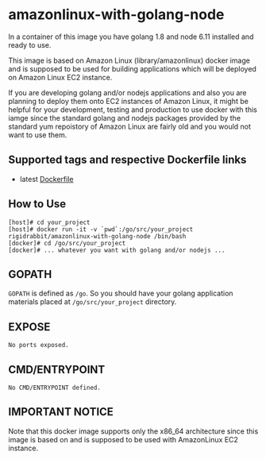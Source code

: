 # amazonlinux-with-golang-node

In a container of this image you have golang 1.8 and node 6.11 installed and ready to use.

This image is based on Amazon Linux (library/amazonlinux) docker image and is supposed to be used for building
applications which will be deployed on Amazon Linux EC2 instance.

If you are developing golang and/or nodejs applications and also you are planning to deploy them onto EC2 instances
of Amazon Linux, it might be helpful for your development, testing and production to use docker with this iamge
since the standard golang and nodejs packages provided by the standard yum repoistory of Amazon Linux are fairly old
and you would not want to use them.

## Supported tags and respective Dockerfile links

* latest [Dockerfile](https://github.com/rigidrabbit/amazonlinux-with-golang-node/Dockerfile)

## How to Use

    [host]# cd your_project
    [host]# docker run -it -v `pwd`:/go/src/your_project rigidrabbit/amazonlinux-with-golang-node /bin/bash
    [docker]# cd /go/src/your_project
    [docker]# ... whatever you want with golang and/or nodejs ...

## GOPATH

`GOPATH` is defined as `/go`. So you should have your golang application materials placed at
`/go/src/your_project` directory.

## EXPOSE

    No ports exposed.

## CMD/ENTRYPOINT

    No CMD/ENTRYPOINT defined.

## IMPORTANT NOTICE

Note that this docker image supports only the x86_64 architecture since this image is based on and is supposed to be
used with AmazonLinux EC2 instance.

